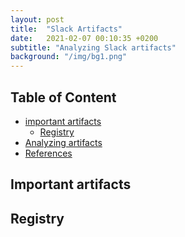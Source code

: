 ```yaml
---
layout: post
title:  "Slack Artifacts"
date:   2021-02-07 00:10:35 +0200
subtitle: "Analyzing Slack artifacts"
background: "/img/bg1.png"
---
```


## Table of Content

* [important artifacts](#technical)
   * [Registry](#reverse-engineering-and-malware-analysis)
* [Analyzing artifacts](#technical)
* [References](#references)

## Important artifacts
   ## Registry

